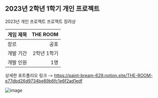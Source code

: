 ## 2023년 2학년 1학기 개인 프로젝트
2023년 개인 프로젝트 프로젝트 장려상 <br>

| 게임 제목  | THE ROOM |
| ------------- | -------------: |
| 장르  | 공포   |
| 개발 기간  | 2학년 1학기  |
| 개발 인원  | 1명  |

상세한 포트폴리오 링크 -> https://paint-bream-629.notion.site/THE-ROOM-e77dbd26d9734be89b6fc1e6f2ad1edf

![image](https://github.com/Ojunsun/2023soloproject/assets/98933734/0738bb7b-9908-482b-9dac-4e9660220b62)

